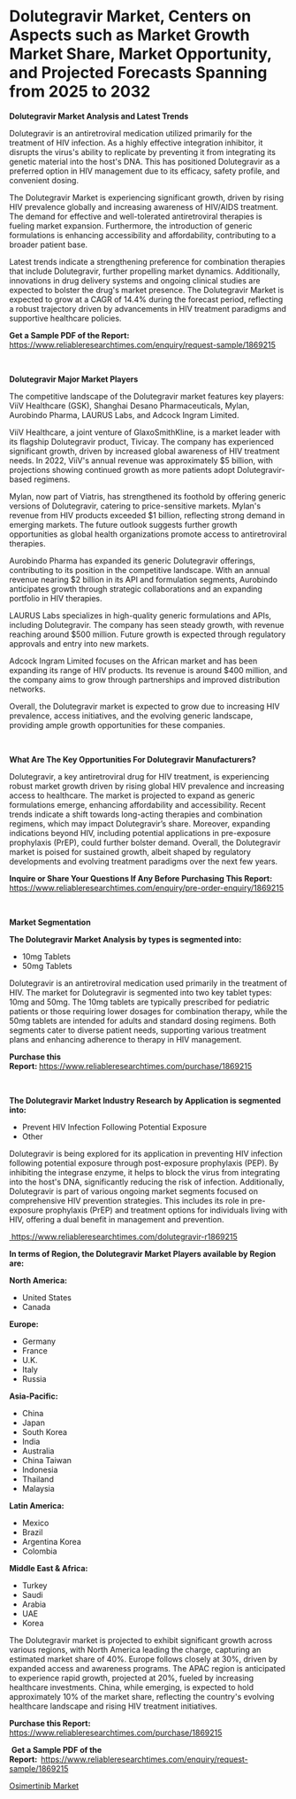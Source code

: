 <p><h1>Dolutegravir Market, Centers on Aspects such as Market Growth Market Share, Market Opportunity, and Projected Forecasts Spanning from 2025 to 2032</h1></p><p><strong>Dolutegravir Market Analysis and Latest Trends</strong></p>
<p><p>Dolutegravir is an antiretroviral medication utilized primarily for the treatment of HIV infection. As a highly effective integration inhibitor, it disrupts the virus's ability to replicate by preventing it from integrating its genetic material into the host's DNA. This has positioned Dolutegravir as a preferred option in HIV management due to its efficacy, safety profile, and convenient dosing.</p><p>The Dolutegravir Market is experiencing significant growth, driven by rising HIV prevalence globally and increasing awareness of HIV/AIDS treatment. The demand for effective and well-tolerated antiretroviral therapies is fueling market expansion. Furthermore, the introduction of generic formulations is enhancing accessibility and affordability, contributing to a broader patient base.</p><p>Latest trends indicate a strengthening preference for combination therapies that include Dolutegravir, further propelling market dynamics. Additionally, innovations in drug delivery systems and ongoing clinical studies are expected to bolster the drug's market presence. The Dolutegravir Market is expected to grow at a CAGR of 14.4% during the forecast period, reflecting a robust trajectory driven by advancements in HIV treatment paradigms and supportive healthcare policies.</p></p>
<p><strong>Get a Sample PDF of the Report:&nbsp;</strong> <a href="https://www.reliableresearchtimes.com/enquiry/request-sample/1869215?utm_campaign=2241&utm_medium=2&utm_source=Github&utm_content=ia&utm_term=08032025&utm_id=dolutegravir">https://www.reliableresearchtimes.com/enquiry/request-sample/1869215</a></p>
<p>&nbsp;</p>
<p><strong>Dolutegravir Major Market Players</strong></p>
<p><p>The competitive landscape of the Dolutegravir market features key players: ViiV Healthcare (GSK), Shanghai Desano Pharmaceuticals, Mylan, Aurobindo Pharma, LAURUS Labs, and Adcock Ingram Limited. </p><p>ViiV Healthcare, a joint venture of GlaxoSmithKline, is a market leader with its flagship Dolutegravir product, Tivicay. The company has experienced significant growth, driven by increased global awareness of HIV treatment needs. In 2022, ViiV's annual revenue was approximately $5 billion, with projections showing continued growth as more patients adopt Dolutegravir-based regimens.</p><p>Mylan, now part of Viatris, has strengthened its foothold by offering generic versions of Dolutegravir, catering to price-sensitive markets. Mylan's revenue from HIV products exceeded $1 billion, reflecting strong demand in emerging markets. The future outlook suggests further growth opportunities as global health organizations promote access to antiretroviral therapies.</p><p>Aurobindo Pharma has expanded its generic Dolutegravir offerings, contributing to its position in the competitive landscape. With an annual revenue nearing $2 billion in its API and formulation segments, Aurobindo anticipates growth through strategic collaborations and an expanding portfolio in HIV therapies.</p><p>LAURUS Labs specializes in high-quality generic formulations and APIs, including Dolutegravir. The company has seen steady growth, with revenue reaching around $500 million. Future growth is expected through regulatory approvals and entry into new markets.</p><p>Adcock Ingram Limited focuses on the African market and has been expanding its range of HIV products. Its revenue is around $400 million, and the company aims to grow through partnerships and improved distribution networks.</p><p>Overall, the Dolutegravir market is expected to grow due to increasing HIV prevalence, access initiatives, and the evolving generic landscape, providing ample growth opportunities for these companies.</p></p>
<p>&nbsp;</p>
<p><strong>What Are The Key Opportunities For Dolutegravir Manufacturers?</strong></p>
<p><p>Dolutegravir, a key antiretroviral drug for HIV treatment, is experiencing robust market growth driven by rising global HIV prevalence and increasing access to healthcare. The market is projected to expand as generic formulations emerge, enhancing affordability and accessibility. Recent trends indicate a shift towards long-acting therapies and combination regimens, which may impact Dolutegravir’s share. Moreover, expanding indications beyond HIV, including potential applications in pre-exposure prophylaxis (PrEP), could further bolster demand. Overall, the Dolutegravir market is poised for sustained growth, albeit shaped by regulatory developments and evolving treatment paradigms over the next few years.</p></p>
<p><strong>Inquire or Share Your Questions If Any Before Purchasing This Report:</strong> <a href="https://www.reliableresearchtimes.com/enquiry/pre-order-enquiry/1869215?utm_campaign=2241&utm_medium=2&utm_source=Github&utm_content=ia&utm_term=08032025&utm_id=dolutegravir">https://www.reliableresearchtimes.com/enquiry/pre-order-enquiry/1869215</a></p>
<p>&nbsp;</p>
<p><strong>Market Segmentation</strong></p>
<p><strong>The Dolutegravir Market Analysis by types is segmented into:</strong></p>
<p><ul><li>10mg Tablets</li><li>50mg Tablets</li></ul></p>
<p><p>Dolutegravir is an antiretroviral medication used primarily in the treatment of HIV. The market for Dolutegravir is segmented into two key tablet types: 10mg and 50mg. The 10mg tablets are typically prescribed for pediatric patients or those requiring lower dosages for combination therapy, while the 50mg tablets are intended for adults and standard dosing regimens. Both segments cater to diverse patient needs, supporting various treatment plans and enhancing adherence to therapy in HIV management.</p></p>
<p><strong>Purchase this Report:&nbsp;</strong><a href="https://www.reliableresearchtimes.com/purchase/1869215?utm_campaign=2241&utm_medium=2&utm_source=Github&utm_content=ia&utm_term=08032025&utm_id=dolutegravir">https://www.reliableresearchtimes.com/purchase/1869215</a></p>
<p>&nbsp;</p>
<p><strong>The Dolutegravir Market Industry Research by Application is segmented into:</strong></p>
<p><ul><li>Prevent HIV Infection Following Potential Exposure</li><li>Other</li></ul></p>
<p><p>Dolutegravir is being explored for its application in preventing HIV infection following potential exposure through post-exposure prophylaxis (PEP). By inhibiting the integrase enzyme, it helps to block the virus from integrating into the host's DNA, significantly reducing the risk of infection. Additionally, Dolutegravir is part of various ongoing market segments focused on comprehensive HIV prevention strategies. This includes its role in pre-exposure prophylaxis (PrEP) and treatment options for individuals living with HIV, offering a dual benefit in management and prevention.</p></p>
<p><a href="https://www.reliableresearchtimes.com/dolutegravir-r1869215?utm_campaign=2241&utm_medium=2&utm_source=Github&utm_content=ia&utm_term=08032025&utm_id=dolutegravir">&nbsp;https://www.reliableresearchtimes.com/dolutegravir-r1869215</a></p>
<p><strong>In terms of Region, the Dolutegravir Market Players available by Region are:</strong></p>
<p>
    <p> <strong> North America: </strong>
        <ul>
            <li>United States</li>
            <li>Canada</li>
        </ul>
        </p> 
    <p> <strong> Europe: </strong>
        <ul>
            <li>Germany</li>
            <li>France</li>
            <li>U.K.</li>
            <li>Italy</li>
            <li>Russia</li>
        </ul>
        </p> 
    <p> <strong> Asia-Pacific: </strong>
        <ul>
            <li>China</li>
            <li>Japan</li>
            <li>South Korea</li>
            <li>India</li>
            <li>Australia</li>
            <li>China Taiwan</li>
            <li>Indonesia</li>
            <li>Thailand</li>
            <li>Malaysia</li>
        </ul>
        </p> 
    <p> <strong> Latin America: </strong>
        <ul>
            <li>Mexico</li>
            <li>Brazil</li>
            <li>Argentina Korea</li>
            <li>Colombia</li>
        </ul>
        </p> 
    <p> <strong> Middle East & Africa: </strong>
        <ul>
            <li>Turkey</li>
            <li>Saudi</li>
            <li>Arabia</li>
            <li>UAE</li>
            <li>Korea</li>
        </ul>
    </p>
    </p>
<p><p>The Dolutegravir market is projected to exhibit significant growth across various regions, with North America leading the charge, capturing an estimated market share of 40%. Europe follows closely at 30%, driven by expanded access and awareness programs. The APAC region is anticipated to experience rapid growth, projected at 20%, fueled by increasing healthcare investments. China, while emerging, is expected to hold approximately 10% of the market share, reflecting the country's evolving healthcare landscape and rising HIV treatment initiatives.</p></p>
<p><strong>Purchase this Report: </strong><a href="https://www.reliableresearchtimes.com/purchase/1869215?utm_campaign=2241&utm_medium=2&utm_source=Github&utm_content=ia&utm_term=08032025&utm_id=dolutegravir">https://www.reliableresearchtimes.com/purchase/1869215</a></p>
<p>&nbsp;<strong>Get a Sample PDF of the Report:&nbsp;&nbsp;</strong><a href="https://www.reliableresearchtimes.com/enquiry/request-sample/1869215?utm_campaign=2241&utm_medium=2&utm_source=Github&utm_content=ia&utm_term=08032025&utm_id=dolutegravir">https://www.reliableresearchtimes.com/enquiry/request-sample/1869215</a></p>
<p><strong></strong></p>
<p><p><a href="https://github.com/GenaGaines34/Market-Research-Report-List-2/blob/main/osimertinib-market.md?utm_campaign=2241&utm_medium=2&utm_source=Github&utm_content=ia&utm_term=08032025&utm_id=dolutegravir">Osimertinib Market</a></p></p>